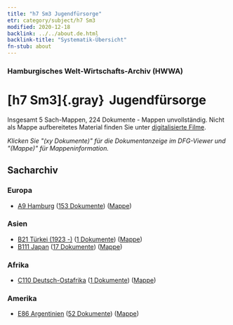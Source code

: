 ```yaml
---
title: "h7 Sm3 Jugendfürsorge"
etr: category/subject/h7 Sm3
modified: 2020-12-18
backlink: ../../about.de.html
backlink-title: "Systematik-Übersicht"
fn-stub: about
---
```


### Hamburgisches Welt-Wirtschafts-Archiv (HWWA)
# [h7 Sm3]{.gray}&#8201; Jugendfürsorge&#160; 




Insgesamt 5 Sach-Mappen, 224 Dokumente - Mappen unvollständig.
Nicht als Mappe aufbereitetes Material finden Sie unter [digitalisierte Filme](/film/h1_sh).

_Klicken Sie "(xy Dokumente)" für die Dokumentanzeige im DFG-Viewer und "(Mappe)" für Mappeninformation._

## Sacharchiv




### Europa

- [A9 Hamburg](../../../geo/about.de.html#A9) (<a href="https://dfg-viewer.de/show/?tx_dlf[id]=https://pm20.zbw.eu/mets/sh/1409xx/140905/1446xx/144682/public.mets.de.xml" target="_blank">153 Dokumente</a>) ([Mappe](http://purl.org/pressemappe20/folder/sh/140905,144682))

### Asien

- [B21 Türkei (1923 -)](../../../geo/about.de.html#B21) (<a href="https://dfg-viewer.de/show/?tx_dlf[id]=https://pm20.zbw.eu/mets/sh/1411xx/141111/1446xx/144682/public.mets.de.xml" target="_blank">1 Dokumente</a>) ([Mappe](http://purl.org/pressemappe20/folder/sh/141111,144682))
- [B111 Japan](../../../geo/about.de.html#B111) (<a href="https://dfg-viewer.de/show/?tx_dlf[id]=https://pm20.zbw.eu/mets/sh/1412xx/141272/1446xx/144682/public.mets.de.xml" target="_blank">17 Dokumente</a>) ([Mappe](http://purl.org/pressemappe20/folder/sh/141272,144682))

### Afrika

- [C110 Deutsch-Ostafrika](../../../geo/about.de.html#C110) (<a href="https://dfg-viewer.de/show/?tx_dlf[id]=https://pm20.zbw.eu/mets/sh/1414xx/141471/1446xx/144682/public.mets.de.xml" target="_blank">1 Dokumente</a>) ([Mappe](http://purl.org/pressemappe20/folder/sh/141471,144682))

### Amerika

- [E86 Argentinien](../../../geo/about.de.html#E86) (<a href="https://dfg-viewer.de/show/?tx_dlf[id]=https://pm20.zbw.eu/mets/sh/1416xx/141692/1446xx/144682/public.mets.de.xml" target="_blank">52 Dokumente</a>) ([Mappe](http://purl.org/pressemappe20/folder/sh/141692,144682))


